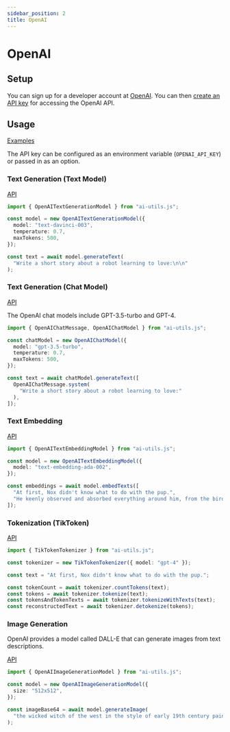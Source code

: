 ```yaml
---
sidebar_position: 2
title: OpenAI
---
```


# OpenAI

## Setup

You can sign up for a developer account at [OpenAI](https://platform.openai.com/overview). You can then [create an API key](https://platform.openai.com/account/api-keys) for accessing the OpenAI API.

## Usage

[Examples](https://github.com/lgrammel/ai-utils.js/tree/main/examples/basic/src/model-provider/openai)

The API key can be configured as an environment variable (`OPENAI_API_KEY`) or passed in as an option.

### Text Generation (Text Model)

[API](/api/classes/OpenAITextGenerationModel)

```ts
import { OpenAITextGenerationModel } from "ai-utils.js";

const model = new OpenAITextGenerationModel({
  model: "text-davinci-003",
  temperature: 0.7,
  maxTokens: 500,
});

const text = await model.generateText(
  "Write a short story about a robot learning to love:\n\n"
);
```

### Text Generation (Chat Model)

[API](/api/classes/OpenAIChatModel)

The OpenAI chat models include GPT-3.5-turbo and GPT-4.

```ts
import { OpenAIChatMessage, OpenAIChatModel } from "ai-utils.js";

const chatModel = new OpenAIChatModel({
  model: "gpt-3.5-turbo",
  temperature: 0.7,
  maxTokens: 500,
});

const text = await chatModel.generateText([
  OpenAIChatMessage.system(
    "Write a short story about a robot learning to love:"
  ),
]);
```

### Text Embedding

[API](/api/classes/OpenAITextEmbeddingModel)

```ts
import { OpenAITextEmbeddingModel } from "ai-utils.js";

const model = new OpenAITextEmbeddingModel({
  model: "text-embedding-ada-002",
});

const embeddings = await model.embedTexts([
  "At first, Nox didn't know what to do with the pup.",
  "He keenly observed and absorbed everything around him, from the birds in the sky to the trees in the forest.",
]);
```

### Tokenization (TikToken)

[API](/api/classes/TikTokenTokenizer)

```ts
import { TikTokenTokenizer } from "ai-utils.js";

const tokenizer = new TikTokenTokenizer({ model: "gpt-4" });

const text = "At first, Nox didn't know what to do with the pup.";

const tokenCount = await tokenizer.countTokens(text);
const tokens = await tokenizer.tokenize(text);
const tokensAndTokenTexts = await tokenizer.tokenizeWithTexts(text);
const reconstructedText = await tokenizer.detokenize(tokens);
```

### Image Generation

OpenAI provides a model called DALL-E that can generate images from text descriptions.

[API](/api/classes/OpenAIImageGenerationModel)

```ts
import { OpenAIImageGenerationModel } from "ai-utils.js";

const model = new OpenAIImageGenerationModel({
  size: "512x512",
});

const imageBase64 = await model.generateImage(
  "the wicked witch of the west in the style of early 19th century painting"
);
```
